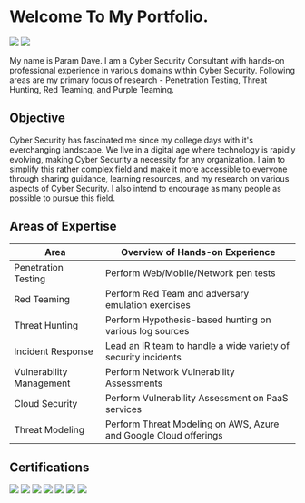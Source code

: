# Welcome To My Portfolio.
<a href="https://www.linkedin.com/in/param-dave-807334135"><img src="https://img.shields.io/badge/-LinkedIn-0072b1?&style=for-the-badge&logo=linkedin&logoColor=white" /></a>
<a href="https://pkd5085.medium.com"><img src="https://img.shields.io/badge/-Medium-000000?&style=for-the-badge&logo=medium&logoColor=white" /></a>

My name is Param Dave. I am a Cyber Security Consultant with hands-on professional experience in various domains within Cyber Security. Following areas are my primary focus of research - Penetration Testing, Threat Hunting, Red Teaming, and Purple Teaming.

## Objective
Cyber Security has fascinated me since my college days with it's everchanging landscape. We live in a digital age where technology is rapidly evolving, making Cyber Security a necessity for any organization. I aim to simplify this rather complex field and make it more accessible to everyone through sharing guidance, learning resources, and my research on various aspects of Cyber Security. I also intend to encourage as many people as possible to pursue this field.

## Areas of Expertise
| Area                                 | Overview of Hands-on Experience                                 |
| -------------------------------------|---------------------------------------------------------------- |
| Penetration Testing                  | Perform Web/Mobile/Network pen tests                            |
| Red Teaming                          | Perform Red Team and adversary emulation exercises              |
| Threat Hunting                       | Perform Hypothesis-based hunting on various log sources         |
| Incident Response                    | Lead an IR team to handle a wide variety of security incidents  |
| Vulnerability Management             | Perform Network Vulnerability Assessments                       |
| Cloud Security                       | Perform Vulnerability Assessment on PaaS services               |
| Threat Modeling                      | Perform Threat Modeling on AWS, Azure and Google Cloud offerings|

## Certifications
<div>
<img src="https://img.shields.io/badge/-CySA%2B-33C7FF?&style=for-the-badge&logo=CompTIA&logoColor=white" />
<img src="https://img.shields.io/badge/-PenTest%2B-FF7A33?&style=for-the-badge&logo=CompTIA&logoColor=white" />
<img src="https://img.shields.io/badge/-CNSP-3380FF?&style=for-the-badge&logo=CompTIA&logoColor=white" />
<img src="https://img.shields.io/badge/-CSAP-33ECFF?&style=for-the-badge&logo=CompTIA&logoColor=white" />
<img src="https://img.shields.io/badge/-CNVP-FFF033?&style=for-the-badge&logo=CompTIA&logoColor=white" />
<img src="https://img.shields.io/badge/-Security%2B-08CD3A?&style=for-the-badge&logo=CompTIA&logoColor=white" />
<img src="https://img.shields.io/badge/-Azure%20Fundamentals-0078D4?&style=for-the-badge&logo=Microsoft&logoColor=white" />
</div>
